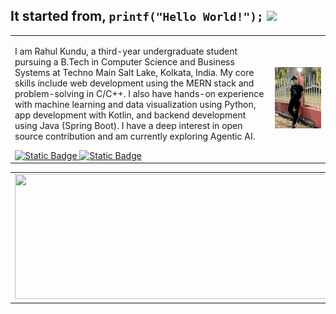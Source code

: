 ## It started from, `printf("Hello World!");` <img src="https://raw.githubusercontent.com/aemmadi/aemmadi/master/wave.gif" width="30px">
<table border="0">
  <tr>
    <td>
      <p>I am Rahul Kundu, a third-year undergraduate student pursuing a B.Tech in Computer Science and Business Systems at Techno Main Salt Lake, Kolkata, India. My core skills include web development using the MERN stack and problem-solving in C/C++. I also have hands-on experience with machine learning and data visualization using Python, app development with Kotlin, and backend development using Java (Spring Boot). I have a deep interest in open source contribution and am currently exploring Agentic AI.</p>
      <a href="https://www.linkedin.com/in/rahul1209/">
        <img alt="Static Badge" src="https://img.shields.io/badge/Linkedin-blue?style=plastic&logo=inspire&logoColor=blue&labelColor=white&color=blue">
      </a>
      <a href="https://www.instagram.com/_rahul_._kundu_" alt="Instagram Profile">
        <img alt="Static Badge" src="https://img.shields.io/badge/Instagram-red?style=plastic&logo=instagram&logoColor=%23FF0069&labelColor=white">
      </a>
    </td>
    <td>
      <img src="https://github.com/rahulkundu1209/rahulkundu1209/blob/main/assets/photo.jpg" alt="Rahul Kundu" width="800">
    </td>
  </tr>
</table>

<table>
  <td>
    <img height="200px" width="500" src="https://github-readme-stats.vercel.app/api?username=rahulkundu1209&count_private=true&theme=gotham&show_icons=true" />
  </td>
  <td>
    <img alt= "stats card" height="205px" width="500" src="https://github-readme-streak-stats.herokuapp.com/?user=rahulkundu1209&theme=gotham">
  </td>
</table>

<!--
**rahulkundu1209/rahulkundu1209** is a ✨ _special_ ✨ repository because its `README.md` (this file) appears on your GitHub profile.

Here are some ideas to get you 

- 🔭 I’m currently working on ...
- 🌱 I’m currently learning ...
- 👯 I’m looking to collaborate on ...
- 🤔 I’m looking for help with ...
- 💬 Ask me about ...
- 📫 How to reach me: ...
- 😄 Pronouns: ...
- ⚡ Fun fact: ...
-->
